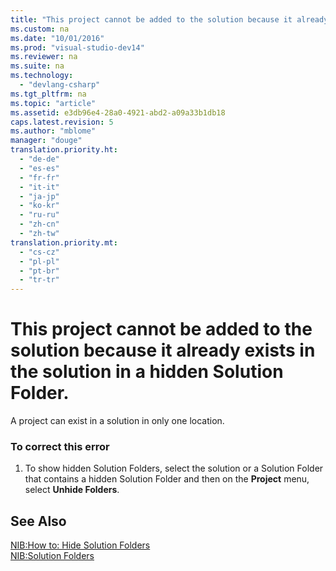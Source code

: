 ```yaml
---
title: "This project cannot be added to the solution because it already exists in the solution in a hidden Solution Folder."
ms.custom: na
ms.date: "10/01/2016"
ms.prod: "visual-studio-dev14"
ms.reviewer: na
ms.suite: na
ms.technology: 
  - "devlang-csharp"
ms.tgt_pltfrm: na
ms.topic: "article"
ms.assetid: e3db96e4-28a0-4921-abd2-a09a33b1db18
caps.latest.revision: 5
ms.author: "mblome"
manager: "douge"
translation.priority.ht: 
  - "de-de"
  - "es-es"
  - "fr-fr"
  - "it-it"
  - "ja-jp"
  - "ko-kr"
  - "ru-ru"
  - "zh-cn"
  - "zh-tw"
translation.priority.mt: 
  - "cs-cz"
  - "pl-pl"
  - "pt-br"
  - "tr-tr"
---
```

# This project cannot be added to the solution because it already exists in the solution in a hidden Solution Folder.
A project can exist in a solution in only one location.  
  
### To correct this error  
  
1.  To show hidden Solution Folders, select the solution or a Solution Folder that contains a hidden Solution Folder and then on the **Project** menu, select **Unhide Folders**.  
  
## See Also  
 [NIB:How to: Hide Solution Folders](assetId:///3ad45600-5377-42a7-951b-acc90d89fb7e)   
 [NIB:Solution Folders](assetId:///e01b97c2-e94f-4f12-ac71-284d39886a7e)